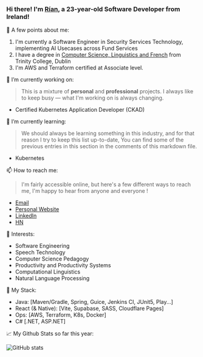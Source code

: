 ### Hi there! I'm [Rían](https://paradaux.io), a 23-year-old Software Developer from Ireland!

🪪 A few points about me:

1. I'm currently a Software Engineer in Security Services Technology, implementing AI Usecases across Fund Services 
2. I have a degree in [Computer Science, Linguistics and French](https://www.tcd.ie/courses/undergraduate/courses/computer-science-linguistics-and-a-language/) from Trinity College, Dublin
3. I'm AWS and Terraform certified at Associate level. 

🔭 I’m currently working on:

> This is a mixture of **personal** and **professional** projects. I always like to keep busy — what I'm working on is always changing.
  - Certified Kubernetes Application Developer (CKAD)

🌱 I’m currently learning: 

> We should always be learning something in this industry, and for that reason I try to keep this list up-to-date, You can find some of the previous entries in this section in the comments of this markdown file. 

[//]: # (Previously learning: Vue.js, Flutter, Kubernetes, Rust, C++, go, C#, React, React Native, Type Script, Irish, AWS, Terraform)
- Kubernetes

📫 How to reach me: 

> I'm fairly accessible online, but here's a few different ways to reach me, I'm happy to hear from anyone and everyone !

  - [Email](mailto:rian@paradaux.io)
  - [Personal Website](https://paradaux.io)
  - [LinkedIn](https://www.linkedin.com/in/r%C3%ADan-errity-117788199/)
  - [HN](https://news.ycombinator.com/user?id=paradaux)

🔬 Interests:
  - Software Engineering
  - Speech Technology
  - Computer Science Pedagogy 
  - Productivity and Productivity Systems
  - Computational Linguistics
  - Natural Language Processing

🏢 My Stack:
  - Java: [Maven/Gradle, Spring, Guice, Jenkins CI, JUnit5, Play...]
  - React (& Native): [Vite, Supabase, SASS, Cloudflare Pages]
  - Ops: [AWS, Terraform, K8s, Docker]
  - C# [.NET, ASP.NET]

📈 My Github Stats so far this year: 

  ![GitHub stats](https://github-readme-stats.vercel.app/api?username=ParadauxIO&show_icons=true&theme=prussian)
  
